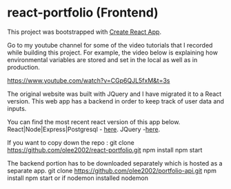 # react-portfolio (Frontend) 
This project was bootstrapped with [Create React App](https://github.com/facebookincubator/create-react-app).

Go to my youtube channel for some of the video tutorials that I recorded while building this project.
For example, the video below is explaining how environmental variables are stored and set in the local as well as in production.

https://www.youtube.com/watch?v=CGp6QJL5fxM&t=3s

The original website was built with JQuery and I have migrated it to a React version. This web app has a backend in order to keep track of user data and inputs. 

You can find the most recent react version of this app below. 
React|Node|Express|Postgresql - [here](https://olee-portfolio.herokuapp.com).
JQuery -[here](https://olees.netlify.com/).


If you want to copy down the repo :
git clone https://github.com/olee2002/react-portfolio.git
npm install
npm start

The backend portion has to be downloaded separately which is hosted as a separate app.
git clone https://github.com/olee2002/portfolio-api.git
npm install
npm start or if nodemon installed nodemon




